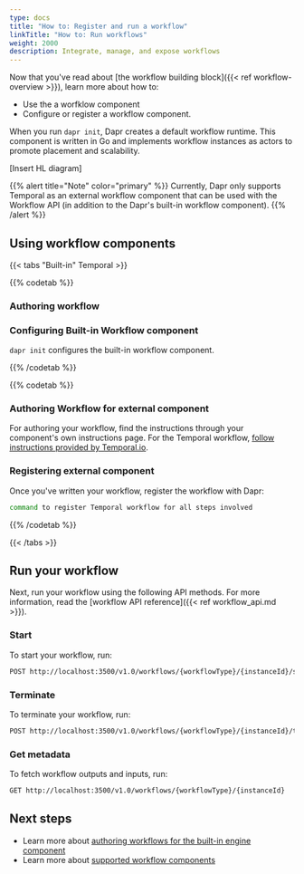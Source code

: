 ```yaml
---
type: docs
title: "How to: Register and run a workflow"
linkTitle: "How to: Run workflows"
weight: 2000
description: Integrate, manage, and expose workflows
---
```


Now that you've read about [the workflow building block]({{< ref workflow-overview >}}), learn more about how to:

- Use the a worfklow component
- Configure or register a workflow component.

When you run `dapr init`, Dapr creates a default workflow runtime. This component is written in Go and implements workflow instances as actors to promote placement and scalability. 

[Insert HL diagram]

{{% alert title="Note" color="primary" %}}
Currently, Dapr only supports Temporal as an external workflow component that can be used with the Workflow API (in addition to the Dapr's built-in workflow component).
{{% /alert %}}


## Using workflow components

{{< tabs "Built-in" Temporal >}}

<!-- Built-in workflow component -->

{{% codetab %}}

### Authoring workflow

<!-- Need to add link or steps for how to author a workflow for the built in engine with the Workflow Authoring SDKs-->

### Configuring Built-in Workflow component

`dapr init` configures the built-in workflow component. 


{{% /codetab %}}

<!-- temporal.io -->

{{% codetab %}}

### Authoring Workflow for external component
For authoring your workflow, find the instructions through your component's own instructions page. For the Temporal workflow, [follow instructions provided by Temporal.io](https://docs.temporal.io/application-development/foundations#develop-workflows). 

### Registering external component
Once you've written your workflow, register the workflow with Dapr:

```bash
command to register Temporal workflow for all steps involved
```

{{% /codetab %}}


{{< /tabs >}}

## Run your workflow

Next, run your workflow using the following API methods. For more information, read the [workflow API reference]({{< ref workflow_api.md >}}).

### Start

To start your workflow, run:

```bash
POST http://localhost:3500/v1.0/workflows/{workflowType}/{instanceId}/start
```

### Terminate

To terminate your workflow, run:

```bash
POST http://localhost:3500/v1.0/workflows/{workflowType}/{instanceId}/terminate
```

### Get metadata

To fetch workflow outputs and inputs, run:

```bash
GET http://localhost:3500/v1.0/workflows/{workflowType}/{instanceId}
```

## Next steps

- Learn more about [authoring workflows for the built-in engine component]()
- Learn more about [supported workflow components]()

